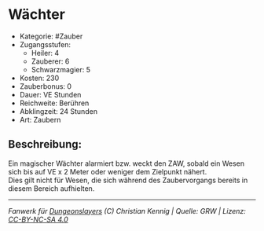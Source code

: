 # Wächter  
- Kategorie: #Zauber  
- Zugangsstufen:  
  - Heiler: 4  
  - Zauberer: 6  
  - Schwarzmagier: 5  
- Kosten: 230  
- Zauberbonus: 0  
- Dauer: VE Stunden  
- Reichweite: Berühren  
- Abklingzeit: 24 Stunden  
- Art: Zaubern     

## Beschreibung:
Ein magischer Wächter alarmiert bzw. weckt den ZAW, sobald ein Wesen sich bis auf VE x 2 Meter oder weniger dem Zielpunkt nähert.<br>Dies gilt nicht für Wesen, die sich während des Zaubervorgangs bereits in diesem Bereich aufhielten.


___
*Fanwerk für [Dungeonslayers](https://www.dungeonslayers.net/) (C) Christian Kennig | Quelle: GRW | Lizenz: [CC-BY-NC-SA 4.0](https://creativecommons.org/licenses/by-nc-sa/4.0/deed.de)*